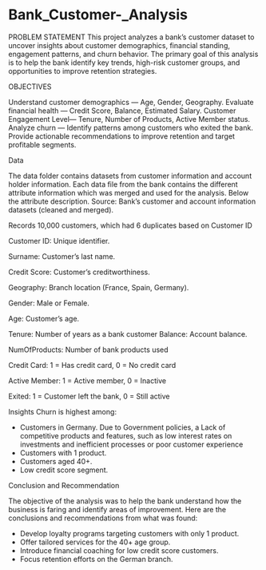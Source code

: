 # Bank_Customer-_Analysis
PROBLEM STATEMENT
This project analyzes a bank’s customer dataset to uncover insights about customer demographics, financial standing, engagement patterns, and churn behavior. The primary goal of this analysis is to help the bank identify key trends, high-risk customer groups, and opportunities to improve retention strategies.

OBJECTIVES

Understand customer demographics — Age, Gender, Geography.
Evaluate financial health — Credit Score, Balance, Estimated Salary.
Customer Engagement Level— Tenure, Number of Products, Active Member status.
Analyze churn — Identify patterns among customers who exited the bank.
Provide actionable recommendations to improve retention and target profitable segments.

Data

The data folder contains datasets from customer information and account holder information. Each data file from the bank contains the different attribute information which was merged and used for the analysis. Below the attribute description.
Source: Bank’s customer and account information datasets (cleaned and merged).

Records 10,000 customers, which had 6 duplicates based on Customer ID

Customer ID:  Unique identifier.

Surname:  Customer’s last name.

Credit Score: Customer’s creditworthiness.

Geography: Branch location (France, Spain, Germany).

Gender: Male or Female.

Age: Customer’s age.

Tenure:  Number of years as a bank customer Balance:  Account balance.

NumOfProducts:  Number of bank products used

Credit Card: 1 = Has credit card, 0 = No credit card

Active Member: 1 = Active member, 0 = Inactive

Exited: 1 = Customer left the bank, 0 = Still active

Insights
Churn is highest among:
- Customers in Germany. Due to Government policies, a Lack of    competitive products and features, such as low interest rates on investments and inefficient processes or poor customer experience
- Customers with 1 product.
- Customers aged 40+.
- Low credit score segment.

Conclusion and Recommendation

The objective of the analysis was to help the bank understand how the business is faring and identify areas of improvement. Here are the conclusions and recommendations from what was found:
- Develop loyalty programs targeting customers with only 1 product.
- Offer tailored services for the 40+ age group.
- Introduce financial coaching for low credit score customers.
- Focus retention efforts on the German branch.


